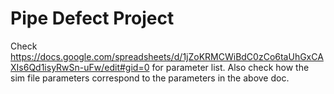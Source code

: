 # Pipe Defect Project 

Check https://docs.google.com/spreadsheets/d/1jZoKRMCWiBdC0zCo6taUhGxCAXIs6Qd1isyRwSn-uFw/edit#gid=0 for parameter list.
Also check how the sim file parameters correspond to the parameters in the above doc.
